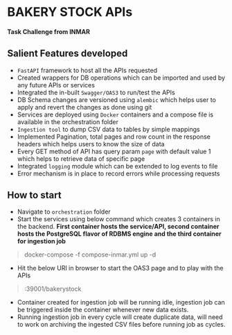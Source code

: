 # BAKERY STOCK APIs
#### Task Challenge from INMAR

## Salient Features developed
- `FastAPI` framework to host all the APIs requested
- Created wrappers for DB operations which can be imported and used by any future APIs or services
- Integrated the in-built `Swagger/OAS3` to run/test the APIs
- DB Schema changes are versioned using `alembic` which helps user to apply and revert the changes as done using git
- Services are deployed using `Docker` containers and a compose file is available in the orchestration folder
- `Ingestion tool` to dump CSV data to tables by simple mappings
- Implemented Pagination, total pages and row count in the response headers which helps users to know the size of data
- Every GET method of API has query param `page` with default value 1 which helps to retrieve data of specific page
- Integrated `logging` module which can be extended to log events to file
- Error mechanism is in place to record errors while processing requests


## How to start
- Navigate to `orchestration` folder
- Start the services using below command which creates 3 containers in the backend. **First container hosts the service/API, second container hosts the PostgreSQL flavor of RDBMS engine and the third container for ingestion job**
> docker-compose -f compose-inmar.yml up -d
- Hit the below URI in browser to start the OAS3 page and to play with the APIs
> <hostip>:39001/bakerystock
- Container created for ingestion job will be running idle, ingestion job can be triggered inside the container whenever new data exists.
- Running ingestion job in every cycle will create duplicate data, will need to work on archiving the ingested CSV files before running job as cycles.